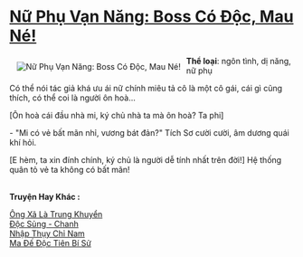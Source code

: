 <a href="https://utruyen.com/nu-phu-van-nang-boss-co-doc-mau-ne/18727/" title="Nữ Phụ Vạn Năng: Boss Có Độc, Mau Né!"><h1>Nữ Phụ Vạn Năng: Boss Có Độc, Mau Né!</h1></a><div style="display:table"><img align="right" style="float: left; padding: 10px;" src="https://utruyen.com/images/story/200x260/nu-phu-van-nang-boss-co-doc-mau-ne.jpg" alt="Nữ Phụ Vạn Năng: Boss Có Độc, Mau Né!"><b>Thể loại</b>: ngôn tình, dị năng, nữ phụ <p></p>Có thể nói tác giả khá ưu ái nữ chính miêu tả cô là một cô gái, cái gì cũng thích, có thể coi là người ôn hoà...<p></p>[Ôn hoà cái đầu nhà mi, ký chủ nhà ta mà ôn hoà? Ta phi]<p></p>- "Mi có vẻ bất mãn nhỉ, vương bát đản?" Tích Sơ cười cười, âm dương quái khí hỏi.<p></p>[E hèm, ta xin đính chính, ký chủ là người dễ tính nhất trên đời!] Hệ thống quân tỏ vẻ ta không có bất mãn!</div><p><br><b>Truyện Hay Khác :</b></p><a href="https://utruyen.com/ong-xa-la-trung-khuyen/17458/" alt="Ông Xã Là Trung Khuyển">Ông Xã Là Trung Khuyển</a><br/><a href="https://www.flickr.com/photos/183745219@N08/49043796017/" alt="Độc Sủng - Chanh">Độc Sủng - Chanh</a><br/><a href="https://www.flickr.com/photos/184340401@N07/48818556743/" alt="Nhập Thụy Chỉ Nam">Nhập Thụy Chỉ Nam</a><br/><a href="https://dammyh.wordpress.com/2019/11/07/ma-de-doc-tien-bi-su/" alt="Ma Đế Độc Tiên Bí Sử">Ma Đế Độc Tiên Bí Sử</a><br/>
